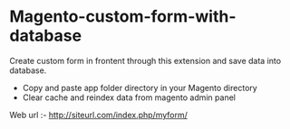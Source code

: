 # Magento-custom-form-with-database
Create custom form in frontent through this extension and save data into database.

- Copy and paste app folder directory in your Magento directory 
- Clear cache and reindex data from magento admin panel

Web url :- http://siteurl.com/index.php/myform/
